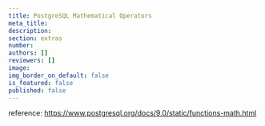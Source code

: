 ```yaml
---
title: PostgreSQL Mathematical Operators
meta_title:
description:
section: extras
number:
authors: []
reviewers: []
image:
img_border_on_default: false
is_featured: false
published: false
---
```

reference:
https://www.postgresql.org/docs/9.0/static/functions-math.html
